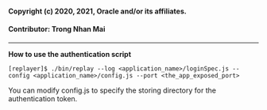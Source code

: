 #### Copyright (c) 2020, 2021, Oracle and/or its affiliates.
#### Contributor: Trong Nhan Mai
---

**How to use the authentication script**

```
[replayer]$ ./bin/replay --log <application_name>/loginSpec.js --config <application_name>/config.js --port <the_app_exposed_port>
```

You can modify config.js to specify the storing directory for the authentication token. 